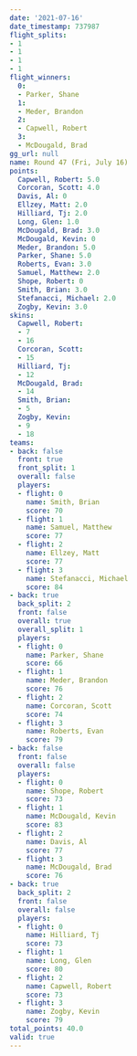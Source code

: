 ```yaml
---
date: '2021-07-16'
date_timestamp: 737987
flight_splits:
- 1
- 1
- 1
- 1
flight_winners:
  0:
  - Parker, Shane
  1:
  - Meder, Brandon
  2:
  - Capwell, Robert
  3:
  - McDougald, Brad
gg_url: null
name: Round 47 (Fri, July 16)
points:
  Capwell, Robert: 5.0
  Corcoran, Scott: 4.0
  Davis, Al: 0
  Ellzey, Matt: 2.0
  Hilliard, Tj: 2.0
  Long, Glen: 1.0
  McDougald, Brad: 3.0
  McDougald, Kevin: 0
  Meder, Brandon: 5.0
  Parker, Shane: 5.0
  Roberts, Evan: 3.0
  Samuel, Matthew: 2.0
  Shope, Robert: 0
  Smith, Brian: 3.0
  Stefanacci, Michael: 2.0
  Zogby, Kevin: 3.0
skins:
  Capwell, Robert:
  - 7
  - 16
  Corcoran, Scott:
  - 15
  Hilliard, Tj:
  - 12
  McDougald, Brad:
  - 14
  Smith, Brian:
  - 5
  Zogby, Kevin:
  - 9
  - 18
teams:
- back: false
  front: true
  front_split: 1
  overall: false
  players:
  - flight: 0
    name: Smith, Brian
    score: 70
  - flight: 1
    name: Samuel, Matthew
    score: 77
  - flight: 2
    name: Ellzey, Matt
    score: 77
  - flight: 3
    name: Stefanacci, Michael
    score: 84
- back: true
  back_split: 2
  front: false
  overall: true
  overall_split: 1
  players:
  - flight: 0
    name: Parker, Shane
    score: 66
  - flight: 1
    name: Meder, Brandon
    score: 76
  - flight: 2
    name: Corcoran, Scott
    score: 74
  - flight: 3
    name: Roberts, Evan
    score: 79
- back: false
  front: false
  overall: false
  players:
  - flight: 0
    name: Shope, Robert
    score: 73
  - flight: 1
    name: McDougald, Kevin
    score: 83
  - flight: 2
    name: Davis, Al
    score: 77
  - flight: 3
    name: McDougald, Brad
    score: 76
- back: true
  back_split: 2
  front: false
  overall: false
  players:
  - flight: 0
    name: Hilliard, Tj
    score: 73
  - flight: 1
    name: Long, Glen
    score: 80
  - flight: 2
    name: Capwell, Robert
    score: 73
  - flight: 3
    name: Zogby, Kevin
    score: 79
total_points: 40.0
valid: true
---
```

